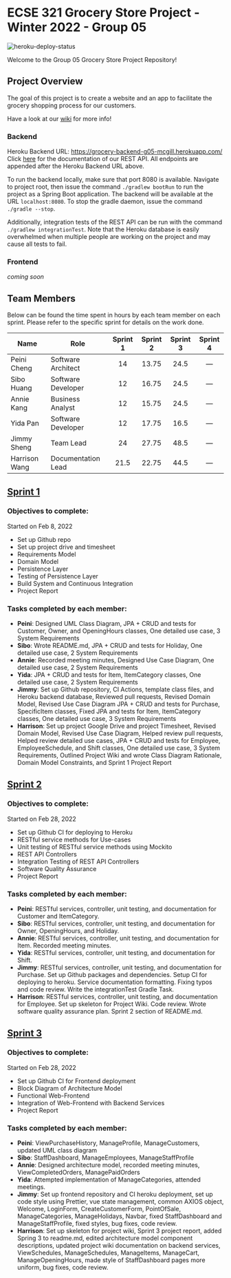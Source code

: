# ECSE 321 Grocery Store Project - Winter 2022 - Group 05

![heroku-deploy-status](https://img.shields.io/badge/Deploy%20to%20Heroku-enabled-blueviolet?style=for-the-badge&logo=heroku)  

Welcome to the Group 05 Grocery Store Project Repository!  

## Project Overview 

The goal of this project is to create a website and an app to facilitate the grocery shopping process for our customers.

Have a look at our [wiki](https://github.com/McGill-ECSE321-Winter2022/project-group-group-05/wiki) for more info!

### Backend
Heroku Backend URL: https://grocery-backend-g05-mcgill.herokuapp.com/  
Click [here](https://github.com/McGill-ECSE321-Winter2022/project-group-group-05/wiki/RESTful-Service-Documentation) for the documentation of our REST API. All endpoints are appended after the Heroku Backend URL above.

To run the backend locally, make sure that port 8080 is available. Navigate to project root, then issue the command `./gradlew bootRun` to run the project as a Spring Boot application. The backend will be available at the URL `localhost:8080`. To stop the gradle daemon, issue the command `./gradle --stop`.

Additionally, integration tests of the REST API can be run with the command `./gradlew integrationTest`. Note that the Heroku database is easily overwhelmed when multiple people are working on the project and may cause all tests to fail.

### Frontend
_coming soon_

## Team Members

Below can be found the time spent in hours by each team member on each sprint. Please refer to the specific sprint for details on the work done.

| Name  | Role | Sprint 1 | Sprint 2 | Sprint 3 | Sprint 4 |
| ----- | ----- | :-----: | :-----: | :-----: | :-----: |
| Peini Cheng  | Software Architect | 14 | 13.75 | 24.5 | &mdash; |
| Sibo Huang | Software Developer | 12 | 16.75 | 24.5 | &mdash; |
| Annie Kang | Business Analyst | 12 | 15.75 | 24.5 | &mdash; |
| Yida Pan | Software Developer | 12 | 17.75 | 16.5 | &mdash; |
| Jimmy Sheng | Team Lead | 24 | 27.75 | 48.5 | &mdash; |
| Harrison Wang | Documentation Lead | 21.5 | 22.75 | 44.5 | &mdash; |

## [Sprint 1](https://github.com/McGill-ECSE321-Winter2022/project-group-group-05/wiki/Sprint-1-Project-Report)

### Objectives to complete:
Started on Feb 8, 2022
* Set up Github repo
* Set up project drive and timesheet
* Requirements Model
* Domain Model
* Persistence Layer
* Testing of Persistence Layer
* Build System and Continuous Integration
* Project Report

### Tasks completed by each member:
* **Peini**: Designed UML Class Diagram, JPA + CRUD and tests for Customer, Owner, and OpeningHours classes, One detailed use case, 3 System Requirements
* **Sibo**: Wrote README.md, JPA + CRUD and tests for Holiday, One detailed use case, 2 System Requirements
* **Annie**: Recorded meeting minutes, Designed Use Case Diagram, One detailed use case, 2 System Requirements
* **Yida**: JPA + CRUD and tests for Item, ItemCategory classes, One detailed use case, 2 System Requirements
* **Jimmy**: Set up Github repository, CI Actions, template class files, and Heroku backend database, Reviewed pull requests, Revised Domain Model, Revised Use Case Diagram
JPA + CRUD and tests for Purchase, SpecificItem classes, Fixed JPA and tests for Item, ItemCategory classes, One detailed use case, 3 System Requirements
* **Harrison**: Set up project Google Drive and project Timesheet, Revised Domain Model, Revised Use Case Diagram, Helped review pull requests, Helped review detailed use cases, JPA + CRUD and tests for Employee, EmployeeSchedule, and Shift classes, One detailed use case, 3 System Requirements, Outlined Project Wiki and wrote Class Diagram Rationale, Domain Model Constraints, and Sprint 1 Project Report

## [Sprint 2](https://github.com/McGill-ECSE321-Winter2022/project-group-group-05/wiki/Sprint-2-Project-Report)

### Objectives to complete:
Started on Feb 28, 2022  
* Set up Github CI for deploying to Heroku
* RESTful service methods for Use-cases
* Unit testing of RESTful service methods using Mockito
* REST API Controllers
* Integration Testing of REST API Controllers
* Software Quality Assurance
* Project Report

### Tasks completed by each member:
* **Peini**: RESTful services, controller, unit testing, and documentation for Customer and ItemCategory.
* **Sibo**: RESTful services, controller, unit testing, and documentation for Owner, OpeningHours, and Holiday.
* **Annie**: RESTful services, controller, unit testing, and documentation for Item. Recorded meeting minutes.
* **Yida**: RESTful services, controller, unit testing, and documentation for Shift.
* **Jimmy**: RESTful services, controller, unit testing, and documentation for Purchase. Set up Github packages and dependencies. Setup CI for deploying to heroku. Service documentation formatting. Fixing typos and code review. Write the integrationTest Gradle Task.
* **Harrison**: RESTful services, controller, unit testing, and documentation for Employee. Set up skeleton for Project Wiki. Code review. Wrote software quality assurance plan. Sprint 2 section of README.md.

## [Sprint 3](https://github.com/McGill-ECSE321-Winter2022/project-group-group-05/wiki/Sprint-3-Project-Report)

### Objectives to complete:
Started on Feb 28, 2022  
* Set up Github CI for Frontend deployment
* Block Diagram of Architecture Model
* Functional Web-Frontend
* Integration of Web-Frontend with Backend Services
* Project Report

### Tasks completed by each member:
* **Peini**: ViewPurchaseHistory, ManageProfile, ManageCustomers, updated UML class diagram
* **Sibo**: StaffDashboard, ManageEmployees, ManageStaffProfile
* **Annie**: Designed architecture model, recorded meeting minutes, ViewCompletedOrders, ManagePaidOrders
* **Yida**: Attempted implementation of ManageCategories, attended meetings.
* **Jimmy**: Set up frontend repository and CI heroku deployment, set up code style using Prettier, vue state management, common AXIOS object, Welcome, LoginForm, CreateCustomerForm, PointOfSale, ManageCategories, ManageHolidays, Navbar, fixed StaffDashboard and ManageStaffProfile, fixed styles, bug fixes, code review.
* **Harrison**: Set up skeleton for project wiki, Sprint 3 project report, added Spring 3 to readme.md, edited architecture model component descriptions, updated project wiki documentation on backend services, ViewSchedules, ManageSchedules, ManageItems, ManageCart, ManageOpeningHours, made style of StaffDashboard pages more uniform, bug fixes, code review.
